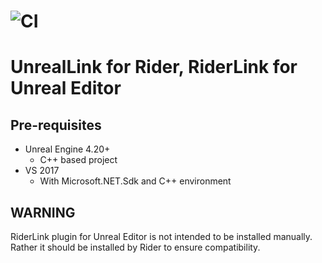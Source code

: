 # ![CI](https://github.com/JetBrains/UnrealLink/workflows/CI/badge.svg?branch=net201)

# UnrealLink for Rider, RiderLink for Unreal Editor

## Pre-requisites
* Unreal Engine 4.20+
  * C++ based project
* VS 2017
  * With Microsoft.NET.Sdk and C++ environment

## WARNING
RiderLink plugin for Unreal Editor is not intended to be installed manually. Rather it should be installed by Rider to ensure compatibility.
